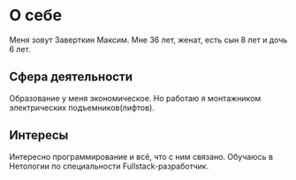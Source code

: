 # О себе

Меня зовут Заверткин Максим. Мне 36 лет, женат, есть сын 8 лет и дочь 6 лет. 

## Сфера деятельности

Образование у меня экономическое. Но работаю я монтажником электрических подъемников(лифтов).

## Интересы

Интересно программирование и всё, что с ним связано. Обучаюсь в Нетологии по специальности Fullstack-разработчик.
